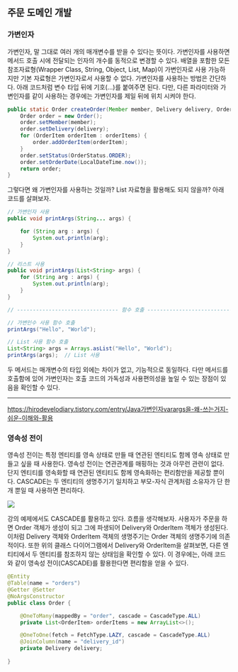 ## 주문 도메인 개발

### 가변인자

가변인자, 말 그대로 여러 개의 매개변수를 받을 수 있다는 뜻이다. 가변인자를 사용하면 메서드 호출 시에 전달되는 인자의 개수를 동적으로 변경할 수 있다. 배열을 포함한 모든 참조자료형(Wrapper Class, String, Object, List, Map)이 가변인자로 사용 가능하지만 기본 자료형은 가변인자로서 사용할 수 없다.
가변인자를 사용하는 방법은 간단하다. 아래 코드처럼 변수 타입 뒤에 기호(...)를 붙여주면 된다. 다만, 다른 파라미터와 가변인자를 같이 사용하는 경우에는 가변인자를 제일 뒤에 위치 시켜야 한다.

```java
public static Order createOrder(Member member, Delivery delivery, OrderItem... orderItems) {
    Order order = new Order();
    order.setMember(member);
    order.setDelivery(delivery);
    for (OrderItem orderItem : orderItems) {
        order.addOrderItem(orderItem);
    }
    order.setStatus(OrderStatus.ORDER);
    order.setOrderDate(LocalDateTime.now());
    return order;
}
```

그렇다면 왜 가변인자를 사용하는 것일까? List 자료형을 활용해도 되지 않을까? 아래 코드를 살펴보자.

```java
// 가변인자 사용
public void printArgs(String... args) {

    for (String arg : args) {
        System.out.println(arg);
    }
}

// 리스트 사용
public void printArgs(List<String> args) {
    for (String arg : args) {
        System.out.println(arg);
    }
}

// -------------------------------- 함수 호출 ----------------------------------- //

// 가변인수 사용 함수 호출
printArgs("Hello", "World");

// List 사용 함수 호출
List<String> args = Arrays.asList("Hello", "World");
printArgs(args);  // List 사용
```

두 메서드는 매개변수의 타입 외에는 차이가 없고, 기능적으로 동일하다. 다만 메서드를 호출함에 있어 가변인자는 호출 코드의 가독성과 사용편의성을 높일 수 있는 장점이 있음을 확인할 수 있다.

---

https://hirodevelodiary.tistory.com/entry/Java가변인자varargs을-왜-쓰는거지-쉬운-이해와-활용

### 영속성 전이

영속성 전이는 특정 엔티티를 영속 상태로 만들 때 연관된 엔티티도 함께 영속 상태로 만들고 싶을 때 사용한다. 영속성 전이는 연관관계를 매핑하는 것과 아무런 관련이 없다. 단지 엔티티를 영속화할 때 연관된 엔티티도 함께 영속화하는 편리함만을 제공할 뿐이다. CASCADE는 두 엔티티의 생명주기기 일치하고 부모-자식 관계처럼 소유자가 단 한개 뿐일 때 사용하면 편리하다. 

![](https://velog.velcdn.com/images/yeoni_/post/6eae4fc1-8ee5-4c4a-b0a4-495fd6b34b9c/image.png)


강의 예제에서도 CASCADE를 활용하고 있다. 흐름을 생각해보자. 사용자가 주문을 하면 Order 객체가 생성이 되고 그에 파생되어 Delivery와 OrderItem 객체가 생성된다. 이처럼 Delivery 객체와 OrderItem 객체의 생명주기는 Order 객체의 생명주기에 의존적이다. 또한 위의 클래스 다이어그램에서 Delivery와 OrderItem을 살펴보면, 다른 엔티티에서 두 엔티티를 참조하지 않는 상태임을 확인할 수 있다. 이 경우에는, 아래 코드와 같이 영속성 전이(CASCADE)를 활용한다면 편리함을 얻을 수 있다.

```java
@Entity
@Table(name = "orders")
@Getter @Setter
@NoArgsConstructor
public class Order {

    @OneToMany(mappedBy = "order", cascade = CascadeType.ALL)
    private List<OrderItem> orderItems = new ArrayList<>();

    @OneToOne(fetch = FetchType.LAZY, cascade = CascadeType.ALL)
    @JoinColumn(name = "delivery_id")
    private Delivery delivery;
 
}
```
